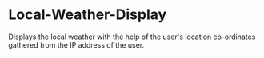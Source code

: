 # Local-Weather-Display
Displays the local weather with the help of the user's location co-ordinates gathered from the IP address of the user.
